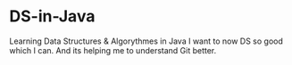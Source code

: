 # DS-in-Java
Learning Data Structures &amp; Algorythmes in Java 
I want to now DS so good which I can.
And its helping me to understand Git better.

